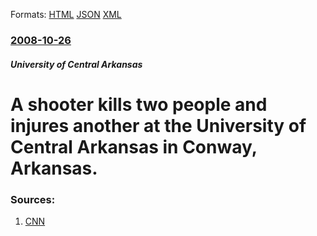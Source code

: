 
Formats: [HTML](/news/2008/10/26/a-shooter-kills-two-people-and-injures-another-at-the-university-of-central-arkansas-in-conway-arkansas.html)  [JSON](/news/2008/10/26/a-shooter-kills-two-people-and-injures-another-at-the-university-of-central-arkansas-in-conway-arkansas.json)  [XML](/news/2008/10/26/a-shooter-kills-two-people-and-injures-another-at-the-university-of-central-arkansas-in-conway-arkansas.xml)  

### [2008-10-26](/news/2008/10/26/index.md)

##### University of Central Arkansas
#  A shooter kills two people and injures another at the University of Central Arkansas in Conway, Arkansas. 




### Sources:

1. [CNN](http://edition.cnn.com/2008/CRIME/10/27/arkansas.shootings/index.html?section=cnn_latest)
